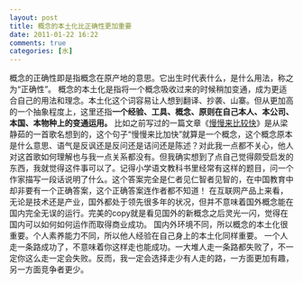 ```yaml
---
layout: post
title: 概念的本土化比正确性更加重要
date: 2011-01-22 16:22
comments: true
categories: [水]
---
```

概念的正确性即是指概念在原产地的意思。它出生时代表什么，是什么用法，称之为“正确性”。
概念的本土化是指将一个概念吸收过来的时候稍加变通，成为更适合自己的用法和理念。本土化这个词容易让人想到翻译、抄袭、山寨。但从更加高的一个抽象程度上，这里还指<strong>一个经验、工具、概念、原则在自己本人、本公司、本国、本物种上的变通运用。</strong>
比如之前写过的一篇文章《<a href="http://yuguo.us/weblog/slowly-fast/">慢慢来比较快</a>》是从梁静茹的一首歌名想到的，这个句子“慢慢来比加快”就算是一个概念，这个概念原本是什么意思、语气是反讽还是反问还是诘问还是陈述？对此我一点都不关心，他人对这首歌如何理解也与我一点关系都没有。但我确实想到了点自己觉得颇受启发的东西，我就觉得这件事可以了。记得小学语文教科书里经常有这样的题目，问一个作家描写一段话说明了什么。这个答案完全是仁者见仁智者见智的，在中国教育中却非要有一个正确答案，这个正确答案连作者都不知道！
在互联网产品上来看，无论是技术还是产业，国外都处于领先很多年的状况，但并不意味着国外概念能在国内完全无误的运行。完美的copy就是看见国外的新概念之后灵光一闪，觉得在国内可以如何如何运作而取得商业成功。
国内外环境不同，所以概念的本土化很重要。个人素养能力不同，所以他人经验在自己身上的本土化同样重要。
一个人走一条路成功了，不意味着你这样走也能成功。一大堆人走一条路都失败了，不一定你这么走一定会失败。反而，我一定会选择走少有人走的路，一方面更加有趣，另一方面竞争者更少。
